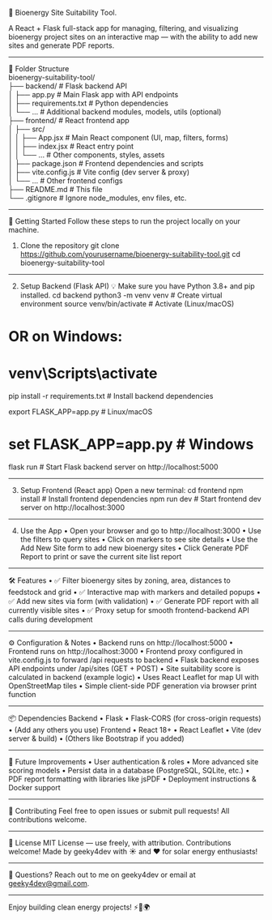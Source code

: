 🌿 Bioenergy Site Suitability Tool.  

A React + Flask full-stack app for managing, filtering, and visualizing bioenergy project sites on an interactive map — with the ability to add new sites and generate PDF reports.
________________________________________
📁 Folder Structure  
bioenergy-suitability-tool/  
├── backend/                # Flask backend API  
│   ├── app.py              # Main Flask app with API endpoints   
│   ├── requirements.txt    # Python dependencies  
│   └── ...                 # Additional backend modules, models, utils (optional)  
├── frontend/               # React frontend app  
│   ├── src/  
│   │   ├── App.jsx         # Main React component (UI, map, filters, forms)  
│   │   ├── index.jsx       # React entry point  
│   │   └── ...             # Other components, styles, assets  
│   ├── package.json        # Frontend dependencies and scripts  
│   ├── vite.config.js      # Vite config (dev server & proxy)  
│   └── ...                 # Other frontend configs  
├── README.md               # This file  
└── .gitignore              # Ignore node_modules, env files, etc. 
________________________________________
🚀 Getting Started
Follow these steps to run the project locally on your machine.
1. Clone the repository
git clone https://github.com/yourusername/bioenergy-suitability-tool.git
cd bioenergy-suitability-tool
________________________________________
2. Setup Backend (Flask API)
💡 Make sure you have Python 3.8+ and pip installed.
cd backend
python3 -m venv venv               # Create virtual environment
source venv/bin/activate           # Activate (Linux/macOS)
# OR on Windows:
# venv\Scripts\activate

pip install -r requirements.txt   # Install backend dependencies

export FLASK_APP=app.py            # Linux/macOS
# set FLASK_APP=app.py             # Windows

flask run                        # Start Flask backend server on http://localhost:5000
________________________________________
3. Setup Frontend (React app)
Open a new terminal:
cd frontend
npm install                     # Install frontend dependencies
npm run dev                     # Start frontend dev server on http://localhost:3000
________________________________________
4. Use the App
•	Open your browser and go to http://localhost:3000
•	Use the filters to query sites
•	Click on markers to see site details
•	Use the Add New Site form to add new bioenergy sites
•	Click Generate PDF Report to print or save the current site list report
________________________________________
🛠 Features
•	✅ Filter bioenergy sites by zoning, area, distances to feedstock and grid
•	✅ Interactive map with markers and detailed popups
•	✅ Add new sites via form (with validation)
•	✅ Generate PDF report with all currently visible sites
•	✅ Proxy setup for smooth frontend-backend API calls during development
________________________________________
⚙️ Configuration & Notes
•	Backend runs on http://localhost:5000
•	Frontend runs on http://localhost:3000
•	Frontend proxy configured in vite.config.js to forward /api requests to backend
•	Flask backend exposes API endpoints under /api/sites (GET + POST)
•	Site suitability score is calculated in backend (example logic)
•	Uses React Leaflet for map UI with OpenStreetMap tiles
•	Simple client-side PDF generation via browser print function
________________________________________
📦 Dependencies
Backend
•	Flask
•	Flask-CORS (for cross-origin requests)
•	(Add any others you use)
Frontend
•	React 18+
•	React Leaflet
•	Vite (dev server & build)
•	(Others like Bootstrap if you added)
________________________________________
🔮 Future Improvements
•	User authentication & roles
•	More advanced site scoring models
•	Persist data in a database (PostgreSQL, SQLite, etc.)
•	PDF report formatting with libraries like jsPDF
•	Deployment instructions & Docker support
________________________________________
🙌 Contributing
Feel free to open issues or submit pull requests! All contributions welcome.
________________________________________
📄 License
MIT License — use freely, with attribution. Contributions welcome!
Made by geeky4dev with ☀️ and ❤️ for solar energy enthusiasts!

________________________________________
💬 Questions?
Reach out to me on geeky4dev or email at geeky4dev@gmail.com.
________________________________________
Enjoy building clean energy projects! ⚡🌱🌍


